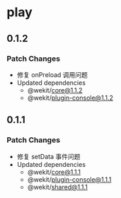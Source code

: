 # play

## 0.1.2

### Patch Changes

- 修复 onPreload 调用问题
- Updated dependencies
  - @wekit/core@1.1.2
  - @wekit/plugin-console@1.1.2

## 0.1.1

### Patch Changes

- 修复 setData 事件问题
- Updated dependencies
  - @wekit/core@1.1.1
  - @wekit/plugin-console@1.1.1
  - @wekit/shared@1.1.1

